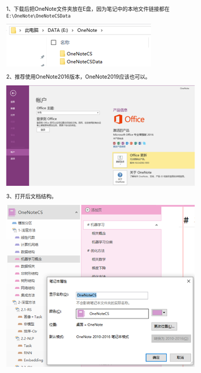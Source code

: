 
1、下载后把OneNote文件夹放在E盘，因为笔记中的本地文件链接都在`E:\OneNote\OneNoteCSData`

![Image text](https://github.com/flyto22c/knowledge-handbook/blob/main/OneNote/OneNoteCSData/README/path.png)

2、推荐使用OneNote2016版本，OneNote2019应该也可以。

![Image text](https://github.com/flyto22c/knowledge-handbook/blob/main/OneNote/OneNoteCSData/README/version.png)

3、打开后文档结构。

![Image text](https://github.com/flyto22c/knowledge-handbook/blob/main/OneNote/OneNoteCSData/README/demo.png)


